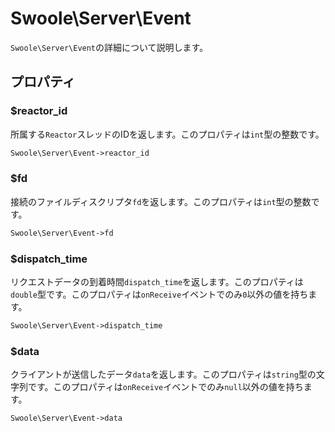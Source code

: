 # Swoole\Server\Event

`Swoole\Server\Event`の詳細について説明します。

## プロパティ

### $reactor_id
所属する`Reactor`スレッドのIDを返します。このプロパティは`int`型の整数です。

```php
Swoole\Server\Event->reactor_id
```

### $fd
接続のファイルディスクリプタ`fd`を返します。このプロパティは`int`型の整数です。

```php
Swoole\Server\Event->fd
```

### $dispatch_time
リクエストデータの到着時間`dispatch_time`を返します。このプロパティは`double`型です。このプロパティは`onReceive`イベントでのみ`0`以外の値を持ちます。

```php
Swoole\Server\Event->dispatch_time
```

### $data
クライアントが送信したデータ`data`を返します。このプロパティは`string`型の文字列です。このプロパティは`onReceive`イベントでのみ`null`以外の値を持ちます。

```php
Swoole\Server\Event->data
```
